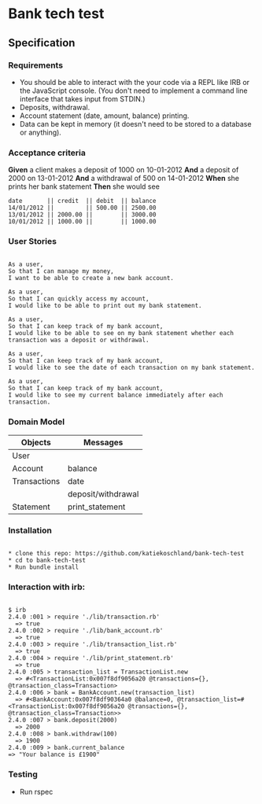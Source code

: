 # Bank tech test

## Specification

### Requirements

* You should be able to interact with the your code via a REPL like IRB or the JavaScript console.  (You don't need to implement a command line interface that takes input from STDIN.)
* Deposits, withdrawal.
* Account statement (date, amount, balance) printing.
* Data can be kept in memory (it doesn't need to be stored to a database or anything).

### Acceptance criteria

**Given** a client makes a deposit of 1000 on 10-01-2012
**And** a deposit of 2000 on 13-01-2012
**And** a withdrawal of 500 on 14-01-2012
**When** she prints her bank statement
**Then** she would see

```
date       || credit  || debit  || balance
14/01/2012 ||         || 500.00 || 2500.00
13/01/2012 || 2000.00 ||        || 3000.00
10/01/2012 || 1000.00 ||        || 1000.00
```

### User Stories
```

As a user,
So that I can manage my money,
I want to be able to create a new bank account.

As a user,
So that I can quickly access my account,
I would like to be able to print out my bank statement.

As a user,
So that I can keep track of my bank account,
I would like to be able to see on my bank statement whether each transaction was a deposit or withdrawal.

As a user,
So that I can keep track of my bank account,
I would like to see the date of each transaction on my bank statement.

As a user,
So that I can keep track of my bank account,
I would like to see my current balance immediately after each transaction.

```

### Domain Model

| Objects       | Messages          |
| ------------- | --------------    |
| User          |                   |
| Account       | balance           |
| Transactions  | date              |
|               | deposit/withdrawal|
| Statement     | print_statement   |

### Installation
```

* clone this repo: https://github.com/katiekoschland/bank-tech-test
* cd to bank-tech-test
* Run bundle install

```

### Interaction with irb:
```

$ irb
2.4.0 :001 > require './lib/transaction.rb'
  => true
2.4.0 :002 > require './lib/bank_account.rb'
  => true
2.4.0 :003 > require './lib/transaction_list.rb'
  => true
2.4.0 :004 > require './lib/print_statement.rb'
  => true
2.4.0 :005 > transaction_list = TransactionList.new
  => #<TransactionList:0x007f8df9056a20 @transactions={}, @transaction_class=Transaction>
2.4.0 :006 > bank = BankAccount.new(transaction_list)
  => #<BankAccount:0x007f8df90364a0 @balance=0, @transaction_list=#<TransactionList:0x007f8df9056a20 @transactions={}, @transaction_class=Transaction>>
2.4.0 :007 > bank.deposit(2000)
  => 2000
2.4.0 :008 > bank.withdraw(100)
  => 1900
2.4.0 :009 > bank.current_balance
=> "Your balance is £1900"
```

### Testing

* Run rspec

